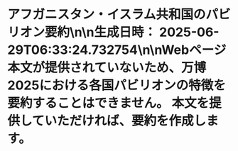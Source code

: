 # アフガニスタン・イスラム共和国のパビリオン要約\n\n**生成日時：** 2025-06-29T06:33:24.732754\n\nWebページ本文が提供されていないため、万博2025における各国パビリオンの特徴を要約することはできません。  本文を提供していただければ、要約を作成します。